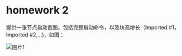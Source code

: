 # homework 2
提供一张节点启动截图，包括完整启动命令，以及块高增长（Imported #1， Imported #2,...)，如图：

![图片1](https://github.com/user-attachments/assets/e34ec35c-25b4-417f-962d-90cefbbeee57)
